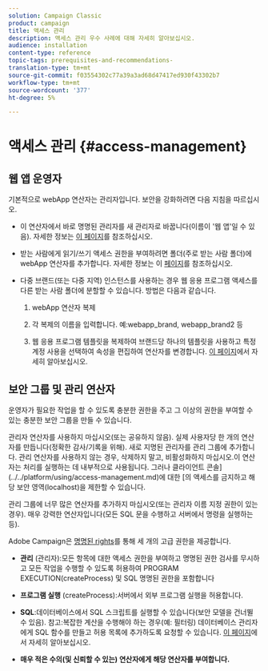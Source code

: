 ```yaml
---
solution: Campaign Classic
product: campaign
title: 액세스 관리
description: 액세스 관리 우수 사례에 대해 자세히 알아보십시오.
audience: installation
content-type: reference
topic-tags: prerequisites-and-recommendations-
translation-type: tm+mt
source-git-commit: f03554302c77a39a3ad68d47417ed930f43302b7
workflow-type: tm+mt
source-wordcount: '377'
ht-degree: 5%

---
```



# 액세스 관리 {#access-management}

## 웹 앱 운영자

기본적으로 webApp 연산자는 관리자입니다. 보안을 강화하려면 다음 지침을 따르십시오.

* 이 연산자에서 바로 명명된 관리자를 새 관리자로 바꿉니다(이름이 &#39;웹 앱&#39;일 수 있음). 자세한 정보는 [이 페이지](../../platform/using/access-management.md)를 참조하십시오.

* 받는 사람에게 읽기/쓰기 액세스 권한을 부여하려면 폴더(주로 받는 사람 폴더)에 webApp 연산자를 추가합니다. 자세한 정보는 이 [페이지](../../platform/using/access-management.md)를 참조하십시오.

* 다중 브랜드(또는 다중 지역) 인스턴스를 사용하는 경우 웹 응용 프로그램 액세스를 다른 받는 사람 폴더에 분할할 수 있습니다. 방법은 다음과 같습니다.

   1. webApp 연산자 복제

   1. 각 복제의 이름을 입력합니다. 예:webapp_brand, webapp_brand2 등

   1. 웹 응용 프로그램 템플릿을 복제하여 브랜드당 하나의 템플릿을 사용하고 특정 계정 사용을 선택하여 속성을 편집하여 연산자를 변경합니다.  [이 페이지](../../web/using/defining-web-forms-properties.md)에서 자세히 알아보십시오.

## 보안 그룹 및 관리 연산자

운영자가 필요한 작업을 할 수 있도록 충분한 권한을 주고 그 이상의 권한을 부여할 수 있는 충분한 보안 그룹을 만들 수 있습니다.

관리자 연산자를 사용하지 마십시오(또는 공유하지 않음). 실제 사용자당 한 개의 연산자를 만듭니다(정확한 감사/기록을 위해). 새로 지명된 관리자를 관리 그룹에 추가합니다. 관리 연산자를 사용하지 않는 경우, 삭제하지 말고, 비활성화하지 마십시오.이 연산자는 처리를 실행하는 데 내부적으로 사용됩니다. 그러나 클라이언트 콘솔](../../platform/using/access-management.md)에 대한 [의 액세스를 금지하고 해당 보안 영역(localhost)을 제한할 수 있습니다.

관리 그룹에 너무 많은 연산자를 추가하지 마십시오(또는 관리자 이름 지정 권한이 있는 경우). 매우 강력한 연산자입니다(모든 SQL 문을 수행하고 서버에서 명령을 실행하는 등).

Adobe Campaign은 [명명된 rights](../../platform/using/access-management.md#named-rights)를 통해 세 개의 고급 권한을 제공합니다.

* **관리** (관리자):모든 항목에 대한 액세스 권한을 부여하고 명명된 권한 검사를 무시하고 모든 작업을 수행할 수 있도록 허용하여 PROGRAM EXECUTION(createProcess) 및 SQL 명명된 권한을 포함합니다

* **프로그램 실행** (createProcess):서버에서 외부 프로그램 실행을 허용합니다.

* **SQL**:데이터베이스에서 SQL 스크립트를 실행할 수 있습니다(보안 모델을 건너뛸 수 있음). 참고:복잡한 계산을 수행해야 하는 경우(예: 필터링) 데이터베이스 관리자에게 SQL 함수를 만들고 허용 목록에 추가하도록 요청할 수 있습니다. [이 페이지](../../installation/using/scripting-coding-guidelines.md)에서 자세히 알아보십시오.

* **매우 적은 수의(및 신뢰할 수 있는) 연산자에게 해당 연산자를 부여합니다.**
